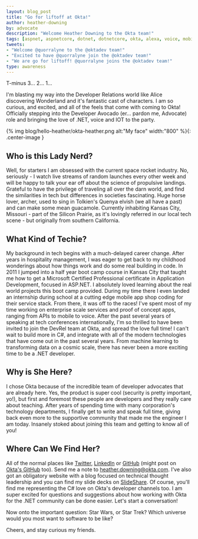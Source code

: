 ```yaml
---
layout: blog_post
title: "Go for liftoff at Okta!"
author: heather-downing
by: advocate
description: "Welcome Heather Downing to the Okta team!"
tags: [aspnet, aspnetcore, dotnet, dotnetcore, okta, alexa, voice, mobile, team]
tweets:
- "Welcome @quorralyne to the @oktadev team!"
- "Excited to have @quorralyne join the @oktadev team!"
- "We are go for liftoff! @quorralyne joins the @oktadev team!"
type: awareness
---
```


T-minus 3... 2... 1...

I'm blasting my way into the Developer Relations world like Alice discovering Wonderland and it's fantastic cast of characters. I am so curious, and excited, and all of the feels that come with coming to Okta! Officially stepping into the Developer Avocado (er... pardon me, Advocate) role and bringing the love of .NET, voice and IOT to the party.

{% img blog/hello-heather/okta-heather.png alt:"My face" width:"800" %}{: .center-image }

## Who is this Lady Nerd?

Well, for starters I am obsessed with the current space rocket industry. No, seriously - I watch live streams of random launches every other week and will be happy to talk your ear off about the science of propulsive landings. Grateful to have the privilege of traveling all over the darn world, and find the similarities in tech but differences in societies fascinating. Huge horse lover, archer, used to sing in Tolkien's Quenya elvish (we all have a past) and can make some mean guacamole. Currently inhabiting Kansas City, Missouri - part of the Silicon Prairie, as it's lovingly referred in our local tech scene - but originally from southern California.

## What Kind of Techie?

My background in tech begins with a much-delayed career change. After years in hospitality management, I was eager to get back to my childhood wonderings about how things work and do some real building in code. In 2011 I jumped into a half year boot camp course in Kansas City that taught me how to get a Microsoft Certified Professional certificate in Application Development, focused in ASP.NET. I absolutely loved learning about the real world projects this boot camp provided. During my time there I even landed an internship during school at a cutting edge mobile app shop coding for their service stack. From there, it was off to the races! I've spent most of my time working on enterprise scale services and proof of concept apps, ranging from APIs to mobile to voice. After the past several years of speaking at tech conferences internationally, I'm so thrilled to have been invited to join the DevRel team at Okta, and spread the love full time! I can't wait to build more in C#, and integrate with all of the modern technologies that have come out in the past several years. From machine learning to transforming data on a cosmic scale, there has never been a more exciting time to be a .NET developer.

## Why is She Here?

I chose Okta because of the incredible team of developer advocates that are already here. Yes, the product is super cool (security is pretty important, yo!), but first and foremost these people are developers and they really care about teaching. After years of spending time with many corporation's technology departments, I finally get to write and speak full time, giving back even more to the supportive community that made me the engineer I am today. Insanely stoked about joining this team and getting to know all of you!

## Where Can We Find Her?

All of the normal places like [Twitter](https://twitter.com/quorralyne), [LinkedIn](https://www.linkedin.com/in/heathermdowning) or [GitHub](https://github.com/quorralyne) (might post on [Okta's GitHub](https://github.com/oktadeveloper) too). Send me a note to [heather.downing@okta.com](mailto:heather.downing@okta.com). I've also got an obligatory website with a blog focused on technical thought leadership and you can find my slide decks on [SlideShare](https://www.slideshare.net/quorralyne). Of course, you'll find me representing the C# love on Okta's developer channels too. I am super excited for questions and suggestions about how working with Okta for the .NET community can be done easier. Let's start a conversation!

Now onto the important question: Star Wars, or Star Trek? Which universe would you most want to software to be like?

Cheers, and stay curious my friends.
